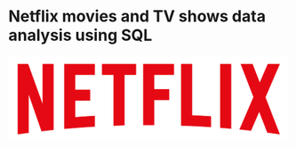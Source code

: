 # Netflix movies and TV shows data analysis using SQL
![Netflix Logo](https://github.com/DannielLisardo/portfolio.netflix/blob/main/logo.png)
